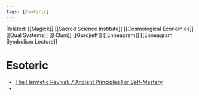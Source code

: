 ```yaml
---
Tags: [Esoteric]
---
```

Related: [[Magick]] [[Sacred Science Institute]] [[Cosmological Economics]] [[Qual Systems]] [[H3uni]] [[Gurdjieff]] [[Enneagram]] [[Enneagram Symbolism Lecture]] 
# Esoteric

- [The Hermetic Revival: 7 Ancient Principles For Self-Mastery](https://medium.com/the-mission/the-hermetic-revival-7-ancient-principles-for-self-mastery-9399e523648d)
- 